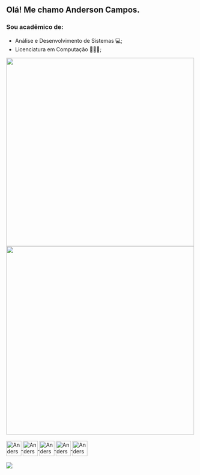 ## Olá! Me chamo Anderson Campos.
### Sou acadêmico de:
- Análise e Desenvolvimento de Sistemas 💻;
- Licenciatura em Computação 👨🏽‍🏫;

<div>
    <a href="https://github.com/AndersonCamposs">
    <img heigth="180em" width="500em" src="https://github-readme-stats-git-masterrstaa-rickstaa.vercel.app/api?username=AndersonCamposs&show_icons=true&theme=dark&include_all_commits=true&count_private=true&PAT_1"/>
    <br/>
    <img heigth="180em" width="500em "src="https://github-readme-stats.vercel.app/api/top-langs/?username=AndersonCamposs&layout=compact&langs_count=16&theme=dark"/>
</div>

<br/>

<div>
    <img alt="AndersonCamposs - Python" align=center width=40 heigth=40 src="https://cdn.jsdelivr.net/gh/devicons/devicon@latest/icons/python/python-original.svg"/>
    <img alt="AndersonCamposs - Java" align=center width=40 heigth=40 src="https://cdn.jsdelivr.net/gh/devicons/devicon@latest/icons/java/java-original.svg"/> 
    <img alt="AndersonCamposs - JavaScript" align=center width=40 heigth=40 src="https://cdn.jsdelivr.net/gh/devicons/devicon@latest/icons/javascript/javascript-original.svg"/>
    <img alt="AndersonCamposs - NodeJS" align=center width=40 heigth=40 src="https://cdn.jsdelivr.net/gh/devicons/devicon@latest/icons/nodejs/nodejs-original.svg"/>
    <img alt="AndersonCamposs - MongoDB" align=center width=40 heigth=40 src="https://cdn.jsdelivr.net/gh/devicons/devicon@latest/icons/mongodb/mongodb-original.svg"/>
</div>

<br/>

<div>
  <a href="mailto:anderson.camposs87@outlook.com"> <img src="https://img.shields.io/badge/Microsoft_Outlook-0078D4?style=for-the-badge&logo=microsoft-outlook&logoColor=white"> </a>
</div>

